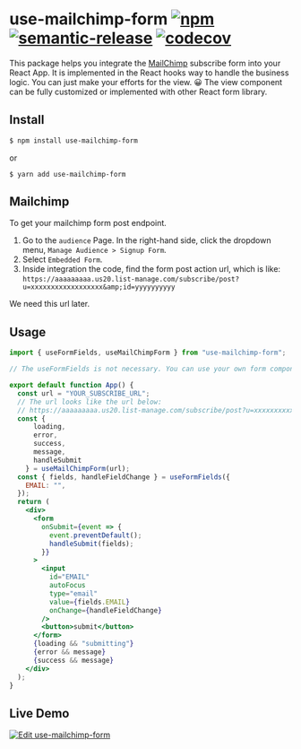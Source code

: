 # use-mailchimp-form [![npm](https://img.shields.io/npm/v/use-mailchimp-form)](https://www.npmjs.com/package/use-mailchimp-form) [![semantic-release](https://img.shields.io/badge/%20%20%F0%9F%93%A6%F0%9F%9A%80-semantic--release-e10079.svg)](https://github.com/semantic-release/semantic-release) [![codecov](https://codecov.io/gh/imgarylai/use-mailchimp-form/branch/main/graph/badge.svg?token=HK9ISNOG26)](https://codecov.io/gh/imgarylai/use-mailchimp-form)

This package helps you integrate the [MailChimp](https://mailchimp.com/) subscribe form into your React App.
It is implemented in the React hooks way to handle the business logic. You can just make your efforts for the view. 😀 The view component can be fully customized or implemented with other React form library.      

## Install

```bash
$ npm install use-mailchimp-form
```
or
```base
$ yarn add use-mailchimp-form
```

## Mailchimp

To get your mailchimp form post endpoint.

1. Go to the `audience` Page. In the right-hand side, click the dropdown menu, `Manage Audience > Signup Form`.
2. Select `Embedded Form`. 
3. Inside integration the code, find the form post action url, which is like: `https://aaaaaaaaa.us20.list-manage.com/subscribe/post?u=xxxxxxxxxxxxxxxxxx&amp;id=yyyyyyyyyy`  

We need this url later. 
  
## Usage

```jsx
import { useFormFields, useMailChimpForm } from "use-mailchimp-form";

// The useFormFields is not necessary. You can use your own form component.  

export default function App() {
  const url = "YOUR_SUBSCRIBE_URL";
  // The url looks like the url below:
  // https://aaaaaaaaa.us20.list-manage.com/subscribe/post?u=xxxxxxxxxxxxxxxxxx&amp;id=yyyyyyyyyy
  const {
      loading,
      error,
      success,
      message,
      handleSubmit
    } = useMailChimpForm(url);
  const { fields, handleFieldChange } = useFormFields({
    EMAIL: "",
  });
  return (
    <div>
      <form
        onSubmit={event => {
          event.preventDefault();
          handleSubmit(fields);
        }}
      >
        <input
          id="EMAIL"
          autoFocus
          type="email"
          value={fields.EMAIL}
          onChange={handleFieldChange}
        />
        <button>submit</button>
      </form>
      {loading && "submitting"}
      {error && message}
      {success && message}
    </div>
  );
}

```

## Live Demo

[![Edit use-mailchimp-form](https://codesandbox.io/static/img/play-codesandbox.svg)](https://codesandbox.io/s/use-mailchimp-form-7r3br?fontsize=14&hidenavigation=1&theme=dark)
